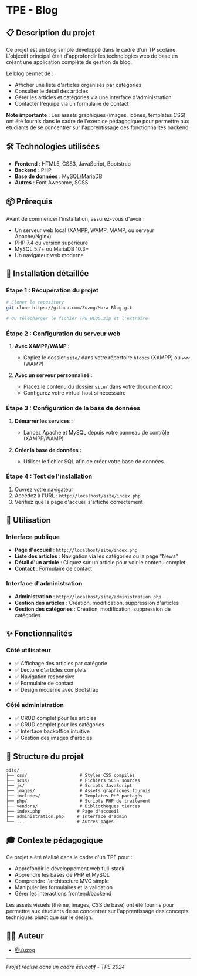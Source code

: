 # TPE - Blog

## 📋 Description du projet

Ce projet est un blog simple développé dans le cadre d'un TP scolaire. L'objectif principal était d'approfondir les technologies web de base en créant une application complète de gestion de blog.

Le blog permet de :
- Afficher une liste d'articles organisés par catégories
- Consulter le détail des articles
- Gérer les articles et catégories via une interface d'administration
- Contacter l'équipe via un formulaire de contact

**Note importante** : Les assets graphiques (images, icônes, templates CSS) ont été fournis dans le cadre de l'exercice pédagogique pour permettre aux étudiants de se concentrer sur l'apprentissage des fonctionnalités backend.

## 🛠️ Technologies utilisées

- **Frontend** : HTML5, CSS3, JavaScript, Bootstrap
- **Backend** : PHP
- **Base de données** : MySQL/MariaDB
- **Autres** : Font Awesome, SCSS

## 📦 Prérequis

Avant de commencer l'installation, assurez-vous d'avoir :

- Un serveur web local (XAMPP, WAMP, MAMP, ou serveur Apache/Nginx)
- PHP 7.4 ou version supérieure
- MySQL 5.7+ ou MariaDB 10.3+
- Un navigateur web moderne

## 🚀 Installation détaillée

### Étape 1 : Récupération du projet

```bash
# Cloner le repository
git clone https://github.com/Zuzog/Mora-Blog.git

# OU télécharger le fichier TPE_BLOG.zip et l'extraire
```

### Étape 2 : Configuration du serveur web

1. **Avec XAMPP/WAMP :**
   - Copiez le dossier `site/` dans votre répertoire `htdocs` (XAMPP) ou `www` (WAMP)

2. **Avec un serveur personnalisé :**
   - Placez le contenu du dossier `site/` dans votre document root
   - Configurez votre virtual host si nécessaire

### Étape 3 : Configuration de la base de données

1. **Démarrer les services :**
   - Lancez Apache et MySQL depuis votre panneau de contrôle (XAMPP/WAMP)

2. **Créer la base de données :**
   - Utiliser le fichier SQL afin de créer votre base de données.

### Étape 4 : Test de l'installation

1. Ouvrez votre navigateur
2. Accédez à l'URL : `http://localhost/site/index.php` 
3. Vérifiez que la page d'accueil s'affiche correctement

## 🎯 Utilisation

### Interface publique
- **Page d'accueil** : `http://localhost/site/index.php`
- **Liste des articles** : Navigation via les catégories ou la page "News"
- **Détail d'un article** : Cliquez sur un article pour voir le contenu complet
- **Contact** : Formulaire de contact

### Interface d'administration
- **Administration** : `http://localhost/site/administration.php`
- **Gestion des articles** : Création, modification, suppression d'articles
- **Gestion des catégories** : Création, modification, suppression de catégories

## ✨ Fonctionnalités

### Côté utilisateur
- ✅ Affichage des articles par catégorie
- ✅ Lecture d'articles complets
- ✅ Navigation responsive
- ✅ Formulaire de contact
- ✅ Design moderne avec Bootstrap

### Côté administration
- ✅ CRUD complet pour les articles
- ✅ CRUD complet pour les catégories
- ✅ Interface backoffice intuitive
- ✅ Gestion des images d'articles

## 📁 Structure du projet

```
site/
├── css/                    # Styles CSS compilés
├── scss/                   # Fichiers SCSS sources
├── js/                     # Scripts JavaScript
├── images/                 # Assets graphiques fournis
├── includes/               # Templates PHP partagés
├── php/                    # Scripts PHP de traitement
├── vendors/                # Bibliothèques tierces
├── index.php              # Page d'accueil
├── administration.php     # Interface d'admin
└── ...                    # Autres pages
```

## 🎓 Contexte pédagogique

Ce projet a été réalisé dans le cadre d'un TPE pour :
- Approfondir le développement web full-stack
- Apprendre les bases de PHP et MySQL
- Comprendre l'architecture MVC simple
- Manipuler les formulaires et la validation
- Gérer les interactions frontend/backend

Les assets visuels (thème, images, CSS de base) ont été fournis pour permettre aux étudiants de se concentrer sur l'apprentissage des concepts techniques plutôt que sur le design.

## 👨‍💻 Auteur

- [@Zuzog](https://github.com/Zuzog)

---

*Projet réalisé dans un cadre éducatif - TPE 2024*
